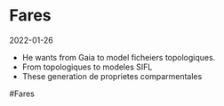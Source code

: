 # Fares
2022-01-26

- He wants from Gaia to model ficheiers topologiques.
- From topologiques to modeles SIFL
- These generation de proprietes comparmentales

#Fares
